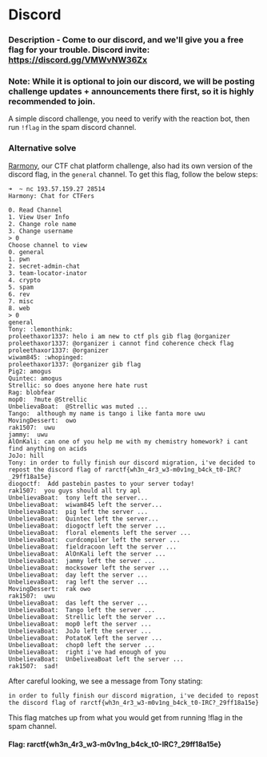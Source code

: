 # Discord

### Description - Come to our discord, and we'll give you a free flag for your trouble. Discord invite: https://discord.gg/VMWvNW36Zx

### Note: While it is optional to join our discord, we will be posting challenge updates + announcements there first, so it is highly recommended to join.

A simple discord challenge, you need to verify with the reaction bot, then run `!flag` in the spam discord channel.

### Alternative solve

[Rarmony](pwn/Rarmony), our CTF chat platform challenge, also had its own version of the discord flag, in the `general` channel. To get this flag, follow the below steps:
```
➜  ~ nc 193.57.159.27 28514
Harmony: Chat for CTFers

0. Read Channel
1. View User Info
2. Change role name
3. Change username
> 0
Choose channel to view
0. general
1. pwn
2. secret-admin-chat
3. team-locator-inator
4. crypto
5. spam
6. rev
7. misc
8. web
> 0
general
Tony: :lemonthink:
proleethaxor1337: helo i am new to ctf pls gib flag @organizer
proleethaxor1337: @organizer i cannot find coherence check flag
proleethaxor1337: @organizer
wiwam845: :whopinged:
proleethaxor1337: @organizer gib flag
Pig2: amogus
Quintec: amogus
Strellic: so does anyone here hate rust
Rag: blobfear
mop0:  ?mute @Strellic
UnbelievaBoat:  @Strellic was muted ...
Tango:  although my name is tango i like fanta more uwu
MovingDessert:  owo
rak1507:  uwu
jammy:  uwu
AlOnKali: can one of you help me with my chemistry homework? i cant find anything on acids
JoJo: hill
Tony: in order to fully finish our discord migration, i've decided to repost the discord flag of rarctf{wh3n_4r3_w3-m0v1ng_b4ck_t0-IRC?_29ff18a15e}
diogoctf:  Add pastebin pastes to your server today!
rak1507:  you guys should all try apl
UnbelievaBoat:  tony left the server...
UnbelievaBoat:  wiwam845 left the server...
UnbelievaBoat:  pig left the server ...
UnbelievaBoat:  Quintec left the server...
UnbelievaBoat:  diogoctf left the server ...
UnbelievaBoat:  floral elements left the server ...
UnbelievaBoat:  curdcompiler left the server ...
UnbelievaBoat:  fieldracoon left the server ...
UnbelievaBoat:  AlOnKali left the server ...
UnbelievaBoat:  jammy left the server ...
UnbelievaBoat:  mocksower left the server ...
UnbelievaBoat:  day left the server ...
UnbelievaBoat:  rag left the server ...
MovingDessert:  rak owo
rak1507:  uwu
UnbelievaBoat:  das left the server ...
UnbelievaBoat:  Tango left the server ...
UnbelievaBoat:  Strellic left the server ...
UnbelievaBoat:  mop0 left the server ...
UnbelievaBoat:  JoJo left the server ...
UnbelievaBoat:  PotatoK left the server ...
UnbelievaBoat:  chop0 left the server ...
UnbelievaBoat:  right i've had enough of you
UnbelievaBoat:  UnbeliveaBoat left the server ...
rak1507:  sad!
```

After careful looking, we see a message from Tony stating:

`in order to fully finish our discord migration, i've decided to repost the discord flag of rarctf{wh3n_4r3_w3-m0v1ng_b4ck_t0-IRC?_29ff18a15e}`

This flag matches up from what you would get from running !flag in the spam channel.
#### Flag: rarctf{wh3n_4r3_w3-m0v1ng_b4ck_t0-IRC?_29ff18a15e}
